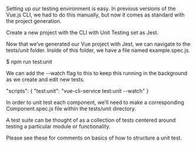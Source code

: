 Setting up our testing environment is easy. In previous versions of the Vue.js CLI, we had to do this manually, but now it comes as standard with the project generation.

Create a new project with the CLI with Unit Testing set as Jest.

Now that we’ve generated our Vue project with Jest, we can navigate to the tests/unit folder. Inside of this folder, we have a file named example.spec.js.

$ npm run test:unit

We can add the --watch flag to this to keep this running in the background as we create and edit new tests.

"scripts": {
  "test:unit": "vue-cli-service test:unit --watch"
}

In order to unit test each component, we’ll need to make a corresponding Component.spec.js file within the tests/unit directory.

A test suite can be thought of as a collection of tests centered around testing a particular module or functionality.

Please see these for comments on basics of how to structure a unit test. 
